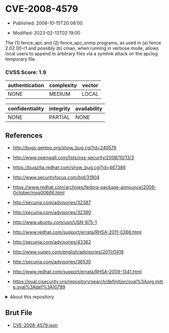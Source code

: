 # CVE-2008-4579

- Published: 2008-10-15T20:08:00

- Modified: 2023-02-13T02:19:00

The (1) fence_apc and (2) fence_apc_snmp programs, as used in (a) fence 2.02.00-r1 and possibly (b) cman, when running in verbose mode, allows local users to append to arbitrary files via a symlink attack on the apclog temporary file.

### CVSS Score: **1.9**

| authentication | complexity | vector |
| --- | --- | --- |
| NONE | MEDIUM | LOCAL |

| confidentiality | integrity | availability |
| --- | --- | --- |
| NONE | PARTIAL | NONE |

## References

* http://bugs.gentoo.org/show_bug.cgi?id=240576

* http://www.openwall.com/lists/oss-security/2008/10/13/3

* https://bugzilla.redhat.com/show_bug.cgi?id=467386

* http://www.securityfocus.com/bid/31904

* https://www.redhat.com/archives/fedora-package-announce/2008-October/msg00666.html

* http://secunia.com/advisories/32387

* http://secunia.com/advisories/32390

* http://www.ubuntu.com/usn/USN-875-1

* http://www.redhat.com/support/errata/RHSA-2011-0266.html

* http://secunia.com/advisories/43362

* http://www.vupen.com/english/advisories/2011/0419

* http://secunia.com/advisories/36530

* http://www.redhat.com/support/errata/RHSA-2009-1341.html

* https://oval.cisecurity.org/repository/search/definition/oval%3Aorg.mitre.oval%3Adef%3A10799

<details>
<summary>About this repository</summary> 

  This repository is part of the project [Live Hack CVE](https://github.com/Live-Hack-CVE). Main website can be found [www.live-hack.org](https://www.live-hack.org) 
  
  Made by [Sn0wAlice](https://github.com/Sn0wAlice) for the people that care about security and need to have a feed of the latest CVEs. Hope you enjoy it, don't forget to star the repo and follow me on [Twitter](https://twitter.com/Sn0wAlice) and [Github](https://github.com/Sn0wAlice). And that is my [personnal website](https://www.alice-snow.me/)

  - [Home Page](https://github.com/Live-Hack-CVE)
  - [Framework](https://github.com/Live-Hack-CVE/cve-framework)
  - [CVE database](https://github.com/Live-Hack-CVE/full_database)
  - [Changelog](https://github.com/Live-Hack-CVE/Changelog)
</details>

## Brut File

* [CVE-2008-4579.json](https://raw.githubusercontent.com/Live-Hack-CVE/full_database/main/cves/2008/CVE-2008-4579.json)

